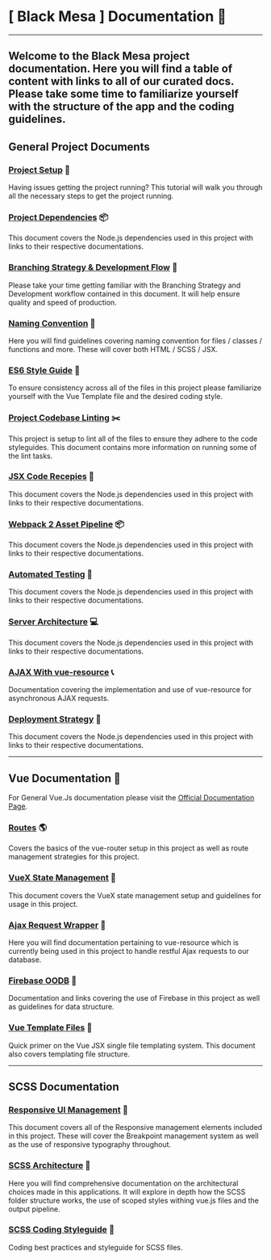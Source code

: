 # [ Black Mesa ] Documentation :8ball:
---
Welcome to the Black Mesa project documentation. Here you will find a table of content with links to all of our curated docs. Please take some time to familiarize yourself with the structure of the app and the coding guidelines.
---

## General Project Documents

### [Project Setup](./project-setup.md "Setting Up The Project Locally") :electric_plug:
Having issues getting the project running? This tutorial will walk you through all the necessary steps to get the project running.

### [Project Dependencies](./dependencies.md "Node Dependencies") :package:
This document covers the Node.js dependencies used in this project with links to their respective documentations.

### [Branching Strategy & Development Flow](./branching.md "Project Branching Strategy") :vertical_traffic_light:
Please take your time getting familiar with the Branching Strategy and Development workflow contained in this document. It will help ensure quality and speed of production.

### [Naming Convention](./naming-convention.md "Naming Conventions") :floppy_disk:
Here you will find guidelines covering naming convention for files / classes / functions and more. These will cover both HTML / SCSS / JSX.

### [ES6 Style Guide](./jsx-code-styleguide.md "Vue / JSX Styleguide") :straight_ruler:
To ensure consistency across all of the files in this project please familiarize yourself with the Vue Template file and the desired coding style.

### [Project Codebase Linting](./linting.md "Codebase Linting Instructions") :scissors:
This project is setup to lint all of the files to ensure they adhere to the code styleguides. This document contains more information on running some of the lint tasks.

### [JSX Code Recepies](./useful-recepies.md "Collection Of Useful Snippets For Reference") :rocket:
This document covers the Node.js dependencies used in this project with links to their respective documentations.

### [Webpack 2 Asset Pipeline](./webpack.md "Webpack 2 Implementation") :package:
This document covers the Node.js dependencies used in this project with links to their respective documentations.

### [Automated Testing](./testing.md "Automated Testing Coverage") :microscope:
This document covers the Node.js dependencies used in this project with links to their respective documentations.

### [Server Architecture](./server.md "Server Architecture") :computer:
This document covers the Node.js dependencies used in this project with links to their respective documentations.

### [AJAX With vue-resource](./vue-resource.md "vue-resource Ajax Wrapper") :telephone_receiver:
Documentation covering the implementation and use of vue-resource for asynchronous AJAX requests.

### [Deployment Strategy](./deployment.md "Deployment") :ship:
This document covers the Node.js dependencies used in this project with links to their respective documentations.

---

## Vue Documentation :nut_and_bolt:

For General Vue.Js documentation please visit the [Official Documentation Page](https://vuejs.org/v2/api/ "Vue.js Official Documentation").

### [Routes](./routes.md "Node Dependencies") :earth_americas:
Covers the basics of the vue-router setup in this project as well as route management strategies for this project.

### [VueX State Management](./vue-x.md "State Management with VueX") :memo:
This document covers the VueX state management setup and guidelines for usage in this project.

### [Ajax Request Wrapper](./vue-resource.md "Vue Resource Ajax Wrapper") :gift:
Here you will find documentation pertaining to vue-resource which is currently being used in this project to handle restful Ajax requests to our database.

### [Firebase OODB](./firebase.md "Firebase Documentation") :floppy_disk:
Documentation and links covering the use of Firebase in this project as well as guidelines for data structure.

### [Vue Template Files](./templating-structure.md "Vue Templating Structure") :ramen:
Quick primer on the Vue JSX single file templating system. This document also covers templating file structure.

---

## SCSS Documentation

### [Responsive UI Management](./responsiveness.md "Responsive UI Management Systems") :iphone:
This document covers all of the Responsive management elements included in this project. These will cover the Breakpoint management system as well as the use of responsive typography throughout.

### [SCSS Architecture](./scss-architecture.md "SCSS File Structure & Code Structure") :open_file_folder:
Here you will find comprehensive documentation on the architectural choices made in this applications. It will explore in depth how the SCSS folder structure works, the use of scoped styles withing vue.js files and the output pipeline.

### [SCSS Coding Styleguide](./dependencies.md "Node Dependencies") :gem:
Coding best practices and styleguide for SCSS files.


